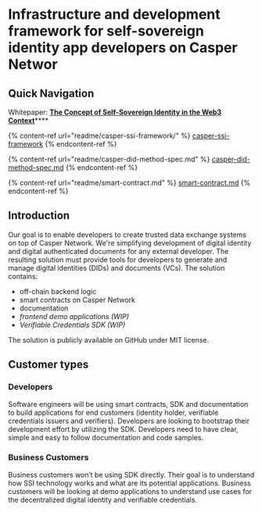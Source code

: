 # Infrastructure and development framework for self-sovereign identity app developers on Casper Networ

## Quick Navigation

Whitepaper: [**The Concept of Self-Sovereign Identity in the Web3 Context**](https://github.com/credentia-network/Docs/commit/23fec27926ecf96803a07fb28951ab08b4f48d61)****

{% content-ref url="readme/casper-ssi-framework/" %}
[casper-ssi-framework](readme/casper-ssi-framework/)
{% endcontent-ref %}

{% content-ref url="readme/casper-did-method-spec.md" %}
[casper-did-method-spec.md](readme/casper-did-method-spec.md)
{% endcontent-ref %}

{% content-ref url="readme/smart-contract.md" %}
[smart-contract.md](readme/smart-contract.md)
{% endcontent-ref %}

## Introduction

Our goal is to enable developers to create trusted data exchange systems on top of Casper Network. We're simplifying development of digital identity and digital authenticated documents for any external developer. The resulting solution must provide tools for developers to generate and manage digital identities (DIDs) and documents (VCs). The solution contains:

* off-chain backend logic
* smart contracts on Casper Network
* documentation
* _frontend demo applications (WIP)_
* _Verifiable Credentials SDK (WIP)_

The solution is publicly available on GitHub under MIT license.

## **Customer types**

### **Developers**

Software engineers will be using smart contracts, SDK and documentation to build applications for end customers (identity holder, verifiable credentials issuers and verifiers). Developers are looking to bootstrap their development effort by utilizing the SDK. Developers need to have clear, simple and easy to follow documentation and code samples.

### **Business Customers**

Business customers won’t be using SDK directly. Their goal is to understand how SSI technology works and what are its potential applications. Business customers will be looking at demo applications to understand use cases for the decentralized digital identity and verifiable credentials.
